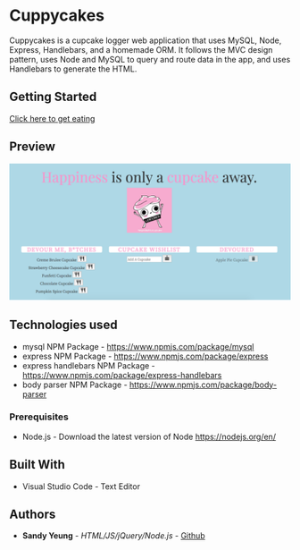 # Cuppycakes

Cuppycakes is a cupcake logger web application that uses MySQL, Node, Express, Handlebars, and a homemade ORM. It follows the MVC design pattern, uses Node and MySQL to query and route data in the app, and uses Handlebars to generate the HTML.

## Getting Started
[Click here to get eating](https://gentle-lowlands-58153.herokuapp.com/)

## Preview

![](public/assets/images/cupcakeSS.png)

## Technologies used

- mysql NPM Package - https://www.npmjs.com/package/mysql
- express NPM Package - https://www.npmjs.com/package/express
- express handlebars NPM Package - https://www.npmjs.com/package/express-handlebars
- body parser NPM Package - https://www.npmjs.com/package/body-parser

### Prerequisites

- Node.js - Download the latest version of Node https://nodejs.org/en/

## Built With

* Visual Studio Code - Text Editor

## Authors

* **Sandy Yeung** - *HTML/JS/jQuery/Node.js* - [Github](https://github.com/Sandynism)